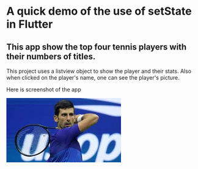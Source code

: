 # A quick demo of the use of setState in Flutter

## This app show the top four tennis players with their numbers of titles.

This project uses a listview object to show the player and their stats. Also when clicked on the player's name, one can see the player's picture.

Here is screenshot of the app

![Screenshot of the app](/images/Novak_djokovic.jpeg "Screenshot of the app")
